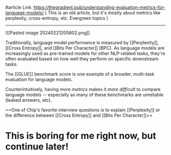 #article 
Link: https://thegradient.pub/understanding-evaluation-metrics-for-language-models/
( This is an old article, but it's mostly about metrics like perplexity, cross-entropy, etc. Evergreen topics )

-----

![[Pasted image 20240221205802.png]]

Traditionally, language model performance is measured by [[Perplexity]], [[Cross Entropy]], and [[Bits Per Character]] (BPC). 
As language models are increasingly used as pre-trained models for other NLP-related tasks, they're often evaluated based on how well they perform on specific downstream tasks.

The [[GLUE]] benchmark score is one example of a broader, multi-task evaluation for language models.

Counterintuitively, having *more metrics* makes it *more difficult* to compare language models -- especially as many of these benchmarks are unreliable (leaked answers, etc).

==One of Chip's favorite interview questions is to explain [[Perplexity]] or the difference between [[Cross Entropy]] and [[Bits Per Character]]==


# This is boring for me right now, but continue later!